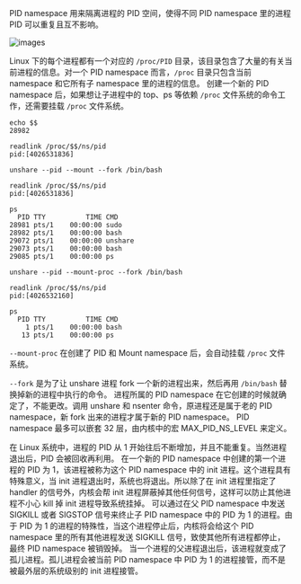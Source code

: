 PID namespace 用来隔离进程的 PID 空间，使得不同 PID namespace 里的进程 PID 可以重复且互不影响。

![images](http://70data.net/upload/kubernetes/286774-a736076226eb26ab.png)

Linux 下的每个进程都有一个对应的 `/proc/PID` 目录，该目录包含了大量的有关当前进程的信息。对一个 PID namespace 而言，`/proc` 目录只包含当前 namespace 和它所有子 namespace 里的进程的信息。
创建一个新的 PID namespace 后，如果想让子进程中的 top、ps 等依赖 `/proc` 文件系统的命令工作，还需要挂载 `/proc` 文件系统。

```
echo $$
28982

readlink /proc/$$/ns/pid
pid:[4026531836]

unshare --pid --mount --fork /bin/bash

readlink /proc/$$/ns/pid
pid:[4026531836]

ps
  PID TTY          TIME CMD
28981 pts/1    00:00:00 sudo
28982 pts/1    00:00:00 bash
29072 pts/1    00:00:00 unshare
29073 pts/1    00:00:00 bash
29085 pts/1    00:00:00 ps

unshare --pid --mount-proc --fork /bin/bash

readlink /proc/$$/ns/pid
pid:[4026532160]

ps
  PID TTY          TIME CMD
    1 pts/1    00:00:00 bash
   13 pts/1    00:00:00 ps
```

`--mount-proc` 在创建了 PID 和 Mount namespace 后，会自动挂载 `/proc` 文件系统。

`--fork` 是为了让 unshare 进程 fork 一个新的进程出来，然后再用 `/bin/bash` 替换掉新的进程中执行的命令。
进程所属的 PID namespace 在它创建的时候就确定了，不能更改。调用 unshare 和 nsenter 命令，原进程还是属于老的 PID namespace，新 fork 出来的进程才属于新的 PID namespace。
PID namespace 最多可以嵌套 32 层，由内核中的宏 MAX_PID_NS_LEVEL 来定义。

在 Linux 系统中，进程的 PID 从 1 开始往后不断增加，并且不能重复。当然进程退出后，PID 会被回收再利用。
在一个新的 PID namespace 中创建的第一个进程的 PID 为 1，该进程被称为这个 PID namespace 中的 init 进程。这个进程具有特殊意义，当 init 进程退出时，系统也将退出。所以除了在 init 进程里指定了 handler 的信号外，内核会帮 init 进程屏蔽掉其他任何信号，这样可以防止其他进程不小心 kill 掉 init 进程导致系统挂掉。
可以通过在父 PID namespace 中发送 SIGKILL 或者 SIGSTOP 信号来终止子 PID namespace 中的 PID 为 1 的进程。由于 PID 为 1 的进程的特殊性，当这个进程停止后，内核将会给这个 PID namespace 里的所有其他进程发送 SIGKILL 信号，致使其他所有进程都停止，最终 PID namespace 被销毁掉。
当一个进程的父进程退出后，该进程就变成了孤儿进程。孤儿进程会被当前 PID namespace 中 PID 为 1 的进程接管，而不是被最外层的系统级别的 init 进程接管。
